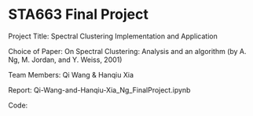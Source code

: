 # STA663 Final Project

Project Title: Spectral Clustering Implementation and Application 

Choice of Paper:  On Spectral Clustering: Analysis and an algorithm (by A. Ng, M. Jordan, and Y. Weiss, 2001)

Team Members: Qi Wang & Hanqiu Xia

Report: Qi-Wang-and-Hanqiu-Xia_Ng_FinalProject.ipynb

Code: 
